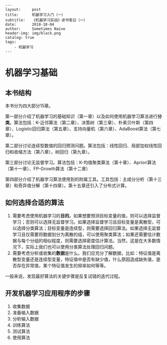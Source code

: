 ```
---
layout:     post
title:      机器学习入门（一）
subtitle:   《机器学习实战》读书笔记（一）
date:       2018-10-04
author:     Sometimes Naive
header-img: img/black.png
catalog: true
tags:
    - 机器学习
---
```

# 机器学习基础

## 本书结构

本书分为四大部分15章。

第一部分介绍了机器学习的基础知识（第一章）以及如何使用机器学习算法进行**分类**。算法包括：K-近邻算法（第二章）、决策树（第三章）、朴素贝叶斯（第四章）、Logistic回归算法（第五章）、支持向量机（第六章）、AdaBoost算法（第七章）。

第二部分讨论连续型数值的回归预测问题。算法包括：线性回归、局部加权线性回归和收缩方法（第八章），树回归（第九章）。

第三部分讨论无监督学习。算法包括：K-均值聚类算法（第十章）、Apriori算法（第十一章）、FP-Growth算法（第十二章）

第四部分介绍了机器学习算法使用到的附属工具。工具包括：主成分分析（第十三章）和奇异值分解（第十四章）。第十五章还引入了分布式计算。



## 如何选择合适的算法

1. 需要考虑使用机器学习的**目的**。如果想要预测目标变量的值，则可以选择监督学习；否则可以选择无监督学习。如果选择监督学习且目标变量是离散型，可以选择分类算法；目标变量是连续型，则需要选择回归算法。如果选择无监督学习且仅需要将数据划分为离散的组，可以使用聚类算法；如果还需要估计数据与每个分组的相似程度，则需要选择密度估计算法。当然，这是在大多数情况下，实际上我们也可以使用分类算法处理回归问题。
2. 需要考虑分析或收集的**数据**是什么。我们应充分了解数据，比如：特征值是离散型变量还是连续型变量，特征值中是否有缺少值，什么原因造成缺失值，是否存在异常值，某个特征值发生的频率如何等等。

一般来说，发现最好算法的关键步骤是反复试错的迭代过程。



## 开发机器学习应用程序的步骤

1. 收集数据
2. 准备输入数据
3. 分析输入数据
4. 训练算法
5. 测试算法
6. 使用算法

